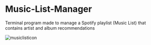 # Music-List-Manager

Terminal program made to manage a Spotify playlist (Music List) that contains artist and album recommendations

![musiclisticon](https://github.com/Azuirith/Music-List-Manager/assets/91701046/c3162f48-6d98-433d-b6ea-8596b0c9c62c)
